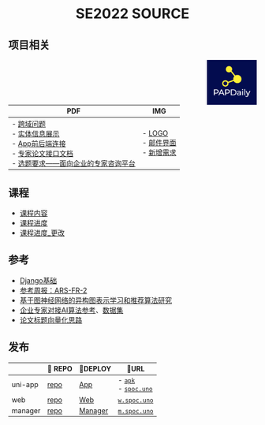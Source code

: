 <h1 align="center">SE2022 SOURCE</h1>

## 项目相关
<img src="./项目相关/LOGO.png" align="right" width="20%">

| PDF                                                          | IMG                                                          |
| ------------------------------------------------------------ | ------------------------------------------------------------ |
| - [跨域问题](./项目相关/跨域.pdf)<br/>- [实体信息展示](./项目相关/主要实体信息展示.pdf)<br/>- [App前后端连接](./项目相关/App前后端连接.pdf)<br/>- [专家论文接口文档](./项目相关/专家论文接口文档.pdf)<br/>- [选题要求——面向企业的专家咨询平台](./项目相关/作业选题-面向企业的专家咨询平台.pdf) | - [LOGO](./项目相关/LOGO.png)<br/>- [邮件界面](./项目相关/邮件界面.png)<br />- [新增需求](./项目相关/新增需求.png) |


## 课程

- [课程内容](./课程)
- [课程进度](./课程/课程进度.png)
- [课程进度_更改](./课程/课程进度_线上.png)

## 参考

- [Django基础](./参考/Django基础)
- [参考周报：ARS-FR-2](./参考/ARS-FR-2_周报_0506.docx)
- [基于图神经网络的异构图表示学习和推荐算法研究](./参考/基于图神经网络的异构图表示学习和推荐算法研究.docx)
- [企业专家对接AI算法参考](./参考/企业专家对接AI算法参考.pdf)、[数据集](https://drive.google.com/file/d/1_2E0V4_1FZE9ZJdFGkLQR4rjdLK3Oz7h/view?usp=sharing)
- [论文标题向量化思路](./参考/论文标题向量化思路.pdf)

## 发布

|         | 🌈 REPO                                                       | 🍿DEPLOY                                        | 🧙URL  |
| ------- | ---- | ------- | ------- |
| uni-app |   [repo](https://github.com/SE-mcdb/SE2022_Frontend_App)   |   [App](https://github.com/SE-mcdb/App)   |- [`apk`](https://github.com/SE-mcdb/SE2022_Frontend_App/releases)<br/>- [`spoc.uno`](http://spoc.uno) |
| web     | [repo](https://github.com/SE-mcdb/SE2022_Frontend_Web)     | [Web](https://github.com/SE-mcdb/Web) | [`w.spoc.uno`](http://w.spoc.uno) |
| manager | [repo](https://github.com/SE-mcdb/SE2022_Frontend_Manager) | [Manager](https://github.com/SE-mcdb/Manager) | [`m.spoc.uno`](http://m.spoc.uno) |

